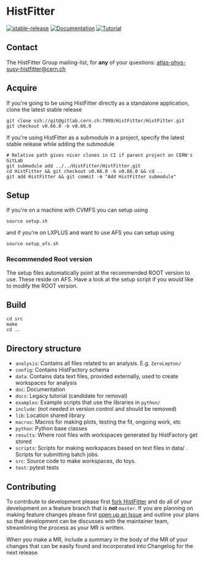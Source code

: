 # HistFitter

[![stable-release](https://img.shields.io/badge/Stable-v0.66.0-green)](https://gitlab.cern.ch/HistFitter/HistFitter/-/releases/v0.66.0)
[![Documentation](https://img.shields.io/badge/Documentation-blue)](https://twiki.cern.ch/twiki/bin/viewauth/AtlasProtected/SusyFitter)
[![Tutorial](https://img.shields.io/badge/Tutorial-orange)](https://twiki.cern.ch/twiki/bin/viewauth/AtlasProtected/HistFitterTutorial)

## Contact

The HistFitter Group mailing-list, for **any** of your questions: <atlas-phys-susy-histfitter@cern.ch>

## Acquire

If you're going to be using HistFitter directly as a standalone application, clone the latest stable release

```
git clone ssh://git@gitlab.cern.ch:7999/HistFitter/HistFitter.git
git checkout v0.66.0 -b v0.66.0
```

If you're using HistFitter as a submodule in a project, specify the latest stable release while adding the submodule

```
# Relative path gives nicer clones in CI if parent project on CERN's GitLab
git submodule add ../../HistFitter/HistFitter.git
cd HistFitter && git checkout v0.66.0 -b v0.66.0 && cd ..
git add HistFitter && git commit -m "Add HistFitter submodule"
```


## Setup

If you're on a machine with CVMFS you can setup using

```
source setup.sh
```

and if you're on LXPLUS and want to use AFS you can setup using

```
source setup_afs.sh
```

### Recommended Root version

The setup files automatically point at the recommended ROOT version to use.
These reside on AFS.
Have a look at the setup script if you would like to modify the ROOT version.

## Build

```
cd src
make
cd ..
```

## Directory structure

- `analysis`: Contains all files related to an analysis. E.g. `ZeroLepton/`
- `config`: Contains HistFactory schema
- `data`: Contains data text files, provided externally, used to create workspaces for analysis
- `doc`: Documentation
- `docs`: Legacy tutorial (candidate for removal)
- `examples`: Example scripts that use the libraries in `python/`
- `include`: (not needed in version control and should be removed)
- `lib`: Location shared library
- `macros`: Macros for making plots, testing the fit, ongoing work, etc
- `python`: Python base classes
- `results`: Where root files with workspaces generated by HistFactory get stored
- `scripts`: Scripts for making workspaces based on text files in data/ . Scripts for submitting batch jobs.
- `src`: Source code to make workspaces, do toys.
- `test`: pytest tests

## Contributing

To contribute to development please first [fork HistFitter](https://gitlab.cern.ch/HistFitter/HistFitter/-/forks/new) and do all of your development on a feature branch that is **not** `master`.
If you are planning on making feature changes please first [open up an Issue](https://gitlab.cern.ch/HistFitter/HistFitter/-/issues) and outline your plans so that development can be discusses with the maintainer team, streamlining the process as your MR is written.

When you make a MR, include a summary in the body of the MR of your changes that can be easily found and incorporated into Changelog for the next release.
